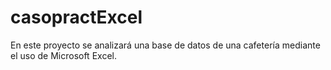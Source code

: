 # casopractExcel
En este proyecto se analizará una base de datos de una cafetería mediante el uso de Microsoft Excel.
